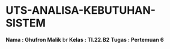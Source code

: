 # UTS-ANALISA-KEBUTUHAN-SISTEM

**Nama      :   Ghufron Malik** br
**Kelas     :   TI.22.B2**
**Tugas     :   Pertemuan 6**
